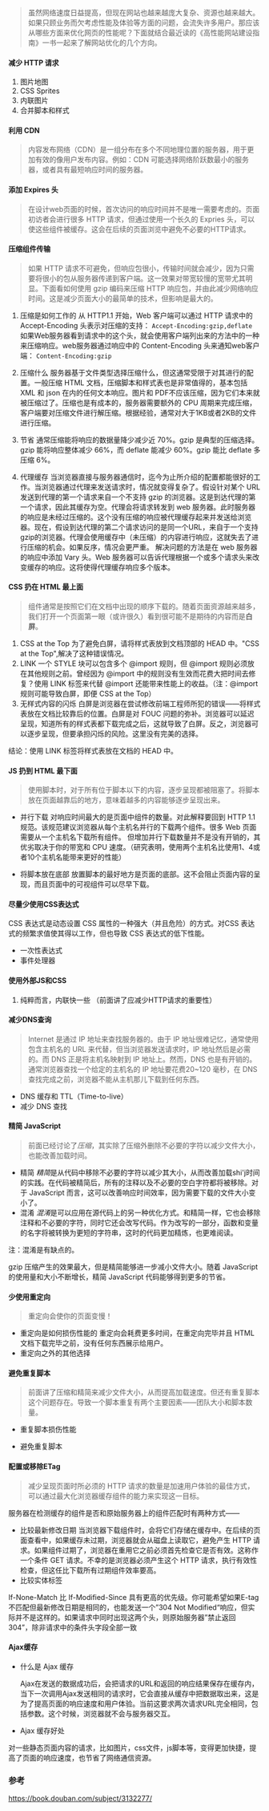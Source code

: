> 虽然网络速度日益提高，但现在网站也越来越庞大复杂、资源也越来越大。如果只顾业务而欠考虑性能及体验等方面的问题，会流失许多用户。那应该从哪些方面来优化网页的性能呢？下面就结合最近读的《高性能网站建设指南》一书一起来了解网站优化的几个方向。

#### 减少 HTTP 请求

1. 图片地图
2. CSS Sprites
3. 内联图片
4. 合并脚本和样式

#### 利用 CDN

> 内容发布网络（CDN）是一组分布在多个不同地理位置的服务器，用于更加有效的像用户发布内容。例如：CDN 可能选择网络阶跃数最小的服务器，或者具有最短响应时间的服务器。

#### 添加 Expires 头

> 在设计web页面的时候，首次访问的响应时间并不是唯一需要考虑的。页面初访者会进行很多 HTTP 请求，但通过使用一个长久的 Expries 头，可以使这些组件被缓存。这会在后续的页面浏览中避免不必要的HTTP请求。

#### 压缩组件传输

> 如果 HTTP 请求不可避免，但响应包很小，传输时间就会减少，因为只需要将很小的包从服务器传递到客户端。这一效果对带宽较慢的宽带尤其明显。下面看如何使用 gzip 编码来压缩 HTTP 响应包，并由此减少网络响应时间。这是减少页面大小的最简单的技术，但影响是最大的。

1. 压缩是如何工作的
   从 HTTP1.1 开始，Web 客户端可以通过 HTTP 请求中的 Accept-Encoding 头表示对压缩的支持：
   `Accept-Encoding:gzip,deflate`
   如果Web服务器看到请求中的这个头，就会使用客户端列出来的方法中的一种来压缩响应。web服务器通过响应中的 Content-Encoding 头来通知web客户端：
   `Content-Encoding:gzip`

2. 压缩什么
   服务器基于文件类型选择压缩什么，但这通常受限于对其进行的配置。一般压缩 HTML 文档，压缩脚本和样式表也是非常值得的，基本包括 XML 和 json 在内的任何文本响应。图片和 PDF不应该压缩，因为它们本来就被压缩过了。压缩也是有成本的，服务器需要额外的 CPU 周期来完成压缩，客户端要对压缩文件进行解压缩。根据经验，通常对大于1KB或者2KB的文件进行压缩。

3. 节省
   通常压缩能将响应的数据量降少减少近 70%。gzip 是典型的压缩选择。gzip 能将响应整体减少 66%，而 deflate 能减少 60%。gzip 能比 deflate 多压缩 6%。

4. 代理缓存
   当浏览器直接与服务器通信时，迄今为止所介绍的配置都能很好的工作。当浏览器通过代理来发送请求时，情况就变得复杂了。假设针对某个 URL 发送到代理的第一个请求来自一个不支持 gzip 的浏览器。这是到达代理的第一个请求，因此其缓存为空。代理会将请求转发到 web 服务器。此时服务器的响应是未经过压缩的。这个没有压缩的响应被代理缓存起来并发送给浏览器。现在，假设到达代理的第二个请求访问的是同一个URL，来自于一个支持 gzip的浏览器。代理会使用缓存中（未压缩）的内容进行响应，这就失去了进行压缩的机会。如果反序，情况会更严重。
   解决问题的方法是在 web 服务器的响应中添加 Vary 头。Web 服务器可以告诉代理根据一个或多个请求头来改变缓存的响应。这将使得代理缓存响应多个版本。

#### CSS 扔在 HTML 最上面
> 组件通常是按照它们在文档中出现的顺序下载的。随着页面资源越来越多，我们打开一个页面第一眼（或许很久）看到很可能不是期待的内容而是**白屏**。

1. CSS at the Top
   为了避免白屏，请将样式表放到文档顶部的 HEAD 中。"CSS at the Top",解决了这种错误情况。
2. LINK
   一个 STYLE 块可以包含多个 @import 规则，但 @import 规则必须放在其他规则之前。曾经因为 @import 中的规则没有生效而花费大把时间去修复？使用 LINK 标签来代替 @import 还能带来性能上的收益。（注：@import 规则可能导致白屏，即便 CSS at the Top）
3. 无样式内容的闪烁
   白屏是浏览器在尝试修改前端工程师所犯的错误——将样式表放在文档比较靠后的位置。白屏是对 FOUC 问题的弥补。浏览器可以延迟呈现，知道所有的样式表都下载完成之后，这就导致了白屏。反之，浏览器可以逐步呈现，但要承担闪烁的风险。这里没有完美的选择。

结论：使用 LINK 标签将样式表放在文档的 HEAD 中。


#### JS 扔到 HTML 最下面
> 使用脚本时，对于所有位于脚本以下的内容，逐步呈现都被阻塞了。将脚本放在页面越靠后的地方，意味着越多的内容能够逐步呈现出来。

- 并行下载
  对响应时间最大的是页面中组件的数量。对此解释要回到 HTTP 1.1 规范。该规范建议浏览器从每个主机名并行的下载两个组件。很多 Web 页面需要从一个主机名下载所有组件。
  但增加并行下载数量并不是没有开销的，其优劣取决于你的带宽和 CPU 速度。（研究表明，使用两个主机名比使用1、4或者10个主机名能带来更好的性能）

- 将脚本放在底部
  放置脚本的最好地方是页面的底部。这不会阻止页面内容的呈现，而且页面中的可视组件可以尽早下载。




#### 尽量少使用CSS表达式
CSS 表达式是动态设置 CSS 属性的一种强大（并且危险）的方式。对CSS 表达式的频繁求值使其得以工作，但也导致 CSS 表达式的低下性能。

- 一次性表达式
- 事件处理器

#### 使用外部JS和CSS
1. 纯粹而言，内联快一些 （前面讲了应减少HTTP请求的重要性）

#### 减少DNS查询

> Internet 是通过 IP 地址来查找服务器的。由于 IP 地址很难记忆，通常使用包含主机名的 URL 来代替，但当浏览器发送请求时，IP 地址然后是必需的。而 DNS 正是将主机名映射到 IP 地址上。然而，DNS 也是有开销的。通常浏览器查找一个给定的主机名的 IP 地址要花费20~120 毫秒，在 DNS 查找完成之前，浏览器不能从主机那儿下载到任何东西。

- DNS 缓存和 TTL（Time-to-live）
- 减少 DNS 查找

#### 精简 JavaScript

> 前面已经讨论了*压缩*，其实除了压缩外删除不必要的字符以减少文件大小，也能改善加载时间。

- 精简
  *精简*是从代码中移除不必要的字符以减少其大小，从而改善加载shi'j时间的实践。在代码被精简后，所有的注释以及不必要的空白字符都将被移除。对于 JavaScript 而言，这可以改善响应时间效率，因为需要下载的文件大小变小了。
- 混淆
  *混淆*是可以应用在源代码上的另一种优化方式。和精简一样，它也会移除注释和不必要的字符，同时它还会改写代码。作为改写的一部分，函数和变量的名字将被转换为更短的字符串，这时的代码更加精炼，也更难阅读。

注：混淆是有缺点的。

gzip 压缩产生的效果最大，但是精简能够进一步减小文件大小。随着 JavaScript 的使用量和大小不断增长，精简 JavaScript 代码能够得到更多的节省。


#### 少使用重定向

> 重定向会使你的页面变慢！

- 重定向是如何损伤性能的
  重定向会耗费更多时间，在重定向完毕并且 HTML 文档下载完毕之前，没有任何东西展示给用户。
- 重定向之外的其他选择


#### 避免重复脚本

> 前面讲了压缩和精简来减少文件大小，从而提高加载速度。但还有重复脚本这个问题存在。导致一个脚本重复有两个主要因素——团队大小和脚本数量。

- 重复脚本损伤性能

- 避免重复脚本


#### 配置或移除ETag

> 减少呈现页面时所必须的 HTTP 请求的数量是加速用户体验的最佳方式，可以通过最大化浏览器缓存组件的能力来实现这一目标。

服务器在检测缓存的组件是否和原始服务器上的组件匹配时有两种方式——

- 比较最新修改日期
  当浏览器下载组件时，会将它们存储在缓存中。在后续的页面查看中，如果缓存未过期，浏览器就会从磁盘上读取它，避免产生 HTTP 请求。如果组件过期了，浏览器在重用它之前必须首先检查它是否有效。这称作一个条件 GET 请求。不幸的是浏览器必须产生这个 HTTP 请求，执行有效性检查，但这任比下载所有过期组件效率要高。
- 比较实体标签


If-None-Match 比 If-Modified-Since 具有更高的优先级。你可能希望如果E-tag不匹配但最新修改日期是相同的，也能发送一个”304 Not Modified“响应，但实际并不是这样的。如果请求中同时出现这两个头，则原始服务器”禁止返回 304”，除非请求中的条件头字段全部一致

#### Ajax缓存
- 什么是 Ajax 缓存

  Ajax在发送的数据成功后，会把请求的URL和返回的响应结果保存在缓存内，当下一次调用Ajax发送相同的请求时，它会直接从缓存中把数据取出来，这是为了提高页面的响应速度和用户体验。当前这要求两次请求URL完全相同，包括参数。这个时候，浏览器就不会与服务器交互。
- Ajax 缓存好处

对一些静态页面内容的请求，比如图片，css文件，js脚本等，变得更加快捷，提高了页面的响应速度，也节省了网络通信资源。


### 参考
https://book.douban.com/subject/3132277/